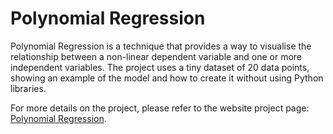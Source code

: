 # Polynomial Regression

Polynomial Regression is a technique that provides a way to visualise the relationship between a non-linear dependent variable and one or more independent variables. The project uses a tiny dataset of 20 data points, showing an example of the model and how to create it without using Python libraries.

For more details on the project, please refer to the website project page: [Polynomial Regression](https://acius.co.uk/projects/polynomial-regression).
